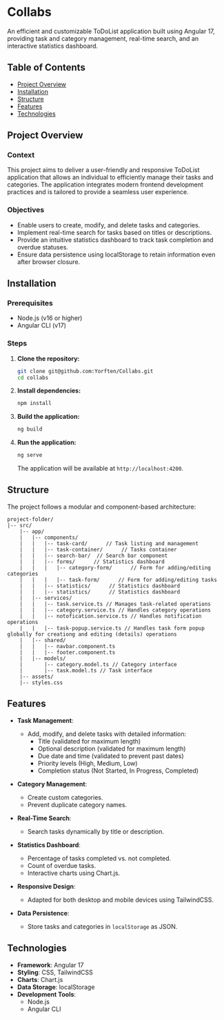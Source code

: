 # Collabs

An efficient and customizable ToDoList application built using Angular 17, providing task and category management, real-time search, and an interactive statistics dashboard.

## Table of Contents

- [Project Overview](#project-overview)
- [Installation](#installation)
- [Structure](#structure)
- [Features](#features)
- [Technologies](#technologies)

## Project Overview

### Context
This project aims to deliver a user-friendly and responsive ToDoList application that allows an individual to efficiently manage their tasks and categories. The application integrates modern frontend development practices and is tailored to provide a seamless user experience.

### Objectives
- Enable users to create, modify, and delete tasks and categories.
- Implement real-time search for tasks based on titles or descriptions.
- Provide an intuitive statistics dashboard to track task completion and overdue statuses.
- Ensure data persistence using localStorage to retain information even after browser closure.

## Installation

### Prerequisites
- Node.js (v16 or higher)
- Angular CLI (v17)

### Steps

1. **Clone the repository:**
   ```bash
   git clone git@github.com:Yorften/Collabs.git
   cd collabs
   ```

2. **Install dependencies:**
   ```bash
   npm install
   ```

3. **Build the application:**
   ```bash
   ng build
   ```

4. **Run the application:**
   ```bash
   ng serve
   ```
   The application will be available at `http://localhost:4200`.

## Structure

The project follows a modular and component-based architecture:

```
project-folder/
|-- src/
    |-- app/
    |   |-- components/
    |   |   |-- task-card/      // Task listing and management
    |   |   |-- task-container/      // Tasks container
    |   |   |-- search-bar/  // Search bar component
    |   |   |-- forms/      // Statistics dashboard
    |   |   |   |-- category-form/      // Form for adding/editing categories
    |   |   |   |-- task-form/      // Form for adding/editing tasks
    |   |   |-- statistics/      // Statistics dashboard
    |   |   |-- statistics/      // Statistics dashboard
    |   |-- services/
    |   |   |-- task.service.ts // Manages task-related operations
    |   |   |-- category.service.ts // Handles category operations
    |   |   |-- notofication.service.ts // Handles notification operations
    |   |   |-- task-popup.service.ts // Handles task form popup globally for creationg and editing (details) operations
    |   |-- shared/
    |   |   |-- navbar.component.ts 
    |   |   |-- footer.component.ts
    |   |-- models/
    |       |-- category.model.ts // Category interface
    |       |-- task.model.ts // Task interface
    |-- assets/
    |-- styles.css
```

## Features

- **Task Management**:
  - Add, modify, and delete tasks with detailed information:
    - Title (validated for maximum length)
    - Optional description (validated for maximum length)
    - Due date and time (validated to prevent past dates)
    - Priority levels (High, Medium, Low)
    - Completion status (Not Started, In Progress, Completed)

- **Category Management**:
  - Create custom categories.
  - Prevent duplicate category names.

- **Real-Time Search**:
  - Search tasks dynamically by title or description.

- **Statistics Dashboard**:
  - Percentage of tasks completed vs. not completed.
  - Count of overdue tasks.
  - Interactive charts using Chart.js.

- **Responsive Design**:
  - Adapted for both desktop and mobile devices using TailwindCSS.

- **Data Persistence**:
  - Store tasks and categories in `localStorage` as JSON.

## Technologies

- **Framework**: Angular 17
- **Styling**: CSS, TailwindCSS
- **Charts**: Chart.js
- **Data Storage**: localStorage
- **Development Tools**:
  - Node.js
  - Angular CLI
